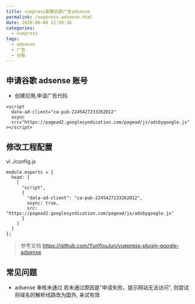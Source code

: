 ```yaml
---
title: vuepress配置谷歌广告adsense
permalink: /vuepress-adsense.html
date: 2020-06-08 11:50:36
categories:
  - vuepress
tags:
  - adsense
  - 广告
  - 谷歌
---
```


## 申请谷歌 adsense 账号

- 创建应用,申请广告代码

```
<script
  data-ad-client="ca-pub-2245427233262012"
  async
  src="https://pagead2.googlesyndication.com/pagead/js/adsbygoogle.js"
></script>
```

## 修改工程配置

vi ./config.js

```
module.exports = {
  head: [
    [
      "script",
      {
        "data-ad-client": "ca-pub-2245427233262012",
        async: true,
        src: "https://pagead2.googlesyndication.com/pagead/js/adsbygoogle.js"
      }
    ]
  ]
};
```

> 参考文档
> https://github.com/YunYouJun/vuepress-plugin-google-adsense

## 常见问题

- adsense 审核未通过
  若未通过原因是"申请失败，提示网站无法访问", 则尝试将域名的解析线路改为国外, 亲试有效
